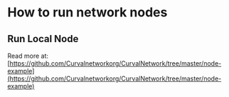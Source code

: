 # How to run network nodes

## Run Local Node

Read more at: [https://github.com/Curvalnetworkorg/CurvalNetwork/tree/master/node-example](https://github.com/Curvalnetworkorg/CurvalNetwork/tree/master/node-example)
